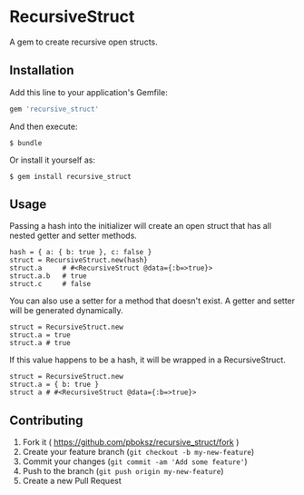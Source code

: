# RecursiveStruct

A gem to create recursive open structs.

## Installation

Add this line to your application's Gemfile:

```ruby
gem 'recursive_struct'
```

And then execute:

    $ bundle

Or install it yourself as:

    $ gem install recursive_struct

## Usage

Passing a hash into the initializer will create an open struct that has all nested getter and setter methods.
```
hash = { a: { b: true }, c: false }
struct = RecursiveStruct.new(hash}
struct.a     # #<RecursiveStruct @data={:b=>true}>
struct.a.b   # true
struct.c     # false
```

You can also use a setter for a method that doesn't exist. A getter and setter will be generated dynamically.
```
struct = RecursiveStruct.new
struct.a = true
struct.a # true
```

If this value happens to be a hash, it will be wrapped in a RecursiveStruct.
```
struct = RecursiveStruct.new
struct.a = { b: true }
struct a # #<RecursiveStruct @data={:b=>true}>
```

## Contributing

1. Fork it ( https://github.com/pboksz/recursive_struct/fork )
2. Create your feature branch (`git checkout -b my-new-feature`)
3. Commit your changes (`git commit -am 'Add some feature'`)
4. Push to the branch (`git push origin my-new-feature`)
5. Create a new Pull Request
